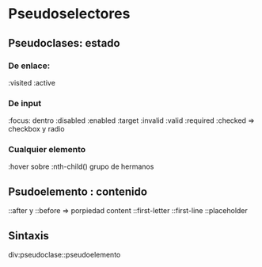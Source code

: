 # Pseudoselectores

## Pseudoclases: estado
### De enlace:
:visited
:active 

### De input
:focus: dentro
:disabled
:enabled
:target
:invalid
:valid
:required
:checked => checkbox y radio

### Cualquier elemento
:hover sobre
:nth-child() grupo de hermanos

## Psudoelemento : contenido
::after y ::before => porpiedad content
::first-letter
::first-line
::placeholder 
## Sintaxis
div:pseudoclase::pseudoelemento